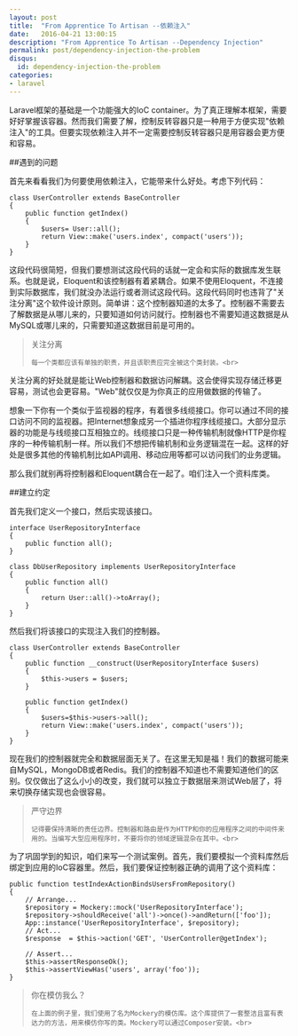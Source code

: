 ```yaml
---
layout: post
title:  "From Apprentice To Artisan --依赖注入"
date:   2016-04-21 13:00:15
description: "From Apprentice To Artisan --Dependency Injection"
permalink: post/dependency-injection-the-problem
disqus:
  id: dependency-injection-the-problem
categories:
- laravel
---
```


Laravel框架的基础是一个功能强大的IoC container。为了真正理解本框架，需要好好掌握该容器。然而我们需要了解，控制反转容器只是一种用于方便实现"依赖注入"的工具。但要实现依赖注入并不一定需要控制反转容器只是用容器会更方便和容易。<br>

##遇到的问题

首先来看看我们为何要使用依赖注入，它能带来什么好处。考虑下列代码：<br>

```
class UserController extends BaseController
{
    public function getIndex()
    {
    	$users= User::all();
    	return View::make('users.index', compact('users'));
    }
}
```

这段代码很简短，但我们要想测试这段代码的话就一定会和实际的数据库发生联系。也就是说，Eloquent和该控制器有着紧耦合。如果不使用Eloquent，不连接到实际数据库，我们就没办法运行或者测试这段代码。这段代码同时也违背了"关注分离"这个软件设计原则。简单讲：这个控制器知道的太多了。控制器不需要去了解数据是从哪儿来的，只要知道如何访问就行。控制器也不需要知道这数据是从MySQL或哪儿来的，只需要知道这数据目前是可用的。<br>

<blockquote>
<p>
    关注分离<br>

    每一个类都应该有单独的职责，并且该职责应完全被这个类封装。<br>
</p>
</blockquote>

关注分离的好处就是能让Web控制器和数据访问解耦。这会使得实现存储迁移更容易，测试也会更容易。"Web"就仅仅是为你真正的应用做数据的传输了。<br>

想象一下你有一个类似于监视器的程序，有着很多线缆接口。你可以通过不同的接口访问不同的监视器。把Internet想象成另一个插进你程序线缆接口。大部分显示器的功能是与线缆接口互相独立的。线缆接口只是一种传输机制就像HTTP是你程序的一种传输机制一样。所以我们不想把传输机制和业务逻辑混在一起。这样的好处是很多其他的传输机制比如API调用、移动应用等都可以访问我们的业务逻辑。<br>

那么我们就别再将控制器和Eloquent耦合在一起了。咱们注入一个资料库类。<br>

##建立约定

首先我们定义一个接口，然后实现该接口。<br>

```
interface UserRepositoryInterface
{
    public function all();
}

class DbUserRepository implements UserRepositoryInterface
{
    public function all()
    {
    	return User::all()->toArray();
    }
}
```

然后我们将该接口的实现注入我们的控制器。<br>

```
class UserController extends BaseController
{
    public function __construct(UserRepositoryInterface $users)
    {
        $this->users = $users;
    }
   
    public function getIndex()
    {
        $users=$this->users->all();
        return View::make('users.index', compact('users'));
    }
}
```	

现在我们的控制器就完全和数据层面无关了。在这里无知是福！我们的数据可能来自MySQL，MongoDB或者Redis。我们的控制器不知道也不需要知道他们的区别。仅仅做出了这么小小的改变，我们就可以独立于数据层来测试Web层了，将来切换存储实现也会很容易。<br>

<blockquote>
<p>
    严守边界<br>

    记得要保持清晰的责任边界。控制器和路由是作为HTTP和你的应用程序之间的中间件来用的。当编写大型应用程序时，不要将你的领域逻辑混杂在其中。<br>
</p>
</blockquote>

为了巩固学到的知识，咱们来写一个测试案例。首先，我们要模拟一个资料库然后绑定到应用的IoC容器里。然后，我们要保证控制器正确的调用了这个资料库：<br>

```
public function testIndexActionBindsUsersFromRepository()
{    
    // Arrange...
    $repository = Mockery::mock('UserRepositoryInterface');
    $repository->shouldReceive('all')->once()->andReturn(['foo']);
    App::instance('UserRepositoryInterface', $repository);
    // Act...
    $response  = $this->action('GET', 'UserController@getIndex');
     
    // Assert...
    $this->assertResponseOk();
    $this->assertViewHas('users', array('foo'));
}
```

<blockquote>
<p>
    你在模仿我么？<br>

    在上面的例子里，我们使用了名为Mockery的模仿库。这个库提供了一套整洁且富有表达力的方法，用来模仿你写的类。Mockery可以通过Composer安装。<br>
</p>
</blockquote>
